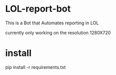 # LOL-report-bot


This is a Bot that Automates reporting in LOL

currently only working on the resolution 1280X720

# install
pip install -r requirements.txt
